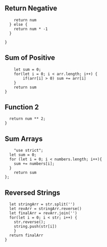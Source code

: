 ## Return Negative

```if (num <= 0) {
    return num
  } else {
    return num * -1
  }
  
}

```

## Sum of Positive

```function positiveSum(arr) {
    let sum = 0;
    for(let i = 0; i < arr.length; i++) {
        if(arr[i] > 0) sum += arr[i]
    }
    return sum
}
```

## Function 2

```function square(num) {
  return num ** 2;
}
```

## Sum Arrays

```function sum (numbers) {
    "use strict";
  let sum = 0;
  for (let i = 0; i < numbers.length; i++){
    sum += numbers[i];
  }
    return sum
};
```

## Reversed Strings

```function solution(str){
  let stringArr = str.split('')
  let revArr = stringArr.reverse()
  let finalArr = revArr.join('')
  for(let i = 0; i < str; i++) {
    str.reverse();
    string.push(str[i])
    }
  return finalArr
}
```
